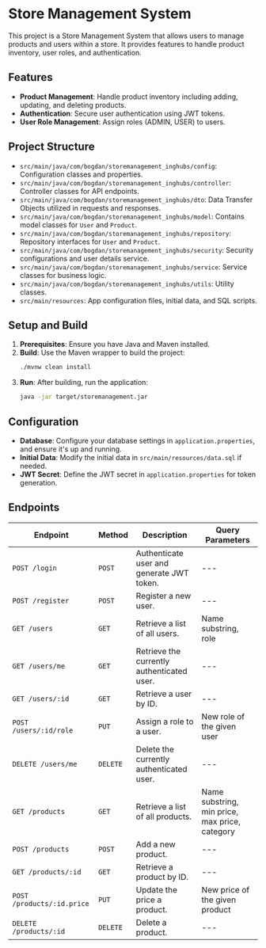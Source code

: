 # Store Management System

This project is a Store Management System that allows users to manage products and users within a store. It provides features to handle product inventory, user roles, and authentication.

## Features

- **Product Management**: Handle product inventory including adding, updating, and deleting products.
- **Authentication**: Secure user authentication using JWT tokens.
- **User Role Management**: Assign roles (ADMIN, USER) to users.

## Project Structure

- `src/main/java/com/bogdan/storemanagement_inghubs/config`: Configuration classes and properties.
- `src/main/java/com/bogdan/storemanagement_inghubs/controller`: Controller classes for API endpoints.
- `src/main/java/com/bogdan/storemanagement_inghubs/dto`: Data Transfer Objects utilized in requests and responses.
- `src/main/java/com/bogdan/storemanagement_inghubs/model`: Contains model classes for `User` and `Product`.
- `src/main/java/com/bogdan/storemanagement_inghubs/repository`: Repository interfaces for `User` and `Product`.
- `src/main/java/com/bogdan/storemanagement_inghubs/security`: Security configurations and user details service.
- `src/main/java/com/bogdan/storemanagement_inghubs/service`: Service classes for business logic.
- `src/main/java/com/bogdan/storemanagement_inghubs/utils`: Utility classes.
- `src/main/resources`: App configuration files, initial data, and SQL scripts.

## Setup and Build

1. **Prerequisites**: Ensure you have Java and Maven installed.
2. **Build**: Use the Maven wrapper to build the project:
   ```sh
   ./mvnw clean install
   ```
3. **Run**: After building, run the application:
   ```sh
   java -jar target/storemanagement.jar
   ```

## Configuration

- **Database**: Configure your database settings in `application.properties`, and ensure it's up and running.
- **Initial Data**: Modify the initial data in `src/main/resources/data.sql` if needed.
- **JWT Secret**: Define the JWT secret in `application.properties` for token generation.

## Endpoints

| Endpoint                   | Method | Description                                | Query Parameters                               |
|----------------------------| --- |--------------------------------------------|------------------------------------------------|
| `POST /login`              | `POST` | Authenticate user and generate JWT token.  | ---                                            |
| `POST /register`           | `POST` | Register a new user.                       | --- |                                           |
| `GET /users`               | `GET` | Retrieve a list of all users.              | Name substring, role                           |
| `GET /users/me`            | `GET` | Retrieve the currently authenticated user. | ---                                            |
| `GET /users/:id`           | `GET` | Retrieve a user by ID.                     | ---                                            |
| `POST /users/:id/role`     | `PUT` | Assign a role to a user.                   | New role of the given user                     |
| `DELETE /users/me`         | `DELETE` | Delete the currently authenticated user.   | ---                                            |
| `GET /products`            | `GET` | Retrieve a list of all products.           | Name substring, min price, max price, category |
| `POST /products`           | `POST` | Add a new product.                         | ---                                            |
| `GET /products/:id`        | `GET` | Retrieve a product by ID.                  | ---                                            |
| `POST /products/:id.price` | `PUT` | Update the price a product.                | New price of the given product                 |
| `DELETE /products/:id`     | `DELETE` | Delete a product.                          | ---                                            |